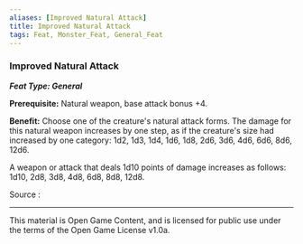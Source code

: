 ```yaml
---
aliases: [Improved Natural Attack]
title: Improved Natural Attack
tags: Feat, Monster_Feat, General_Feat
---
```

### Improved Natural Attack 
***Feat Type: General***

**Prerequisite:** Natural weapon, base attack bonus +4.

**Benefit:** Choose one of the creature's natural attack forms. The
damage for this natural weapon increases by one step, as if the
creature's size had increased by one category: 1d2, 1d3, 1d4, 1d6, 1d8,
2d6, 3d6, 4d6, 6d6, 8d6, 12d6.

A weapon or attack that deals 1d10 points of damage increases as
follows: 1d10, 2d8, 3d8, 4d8, 6d8, 8d8, 12d8.


Source :

---

This material is Open Game Content, and is licensed for public use under
the terms of the Open Game License v1.0a.
